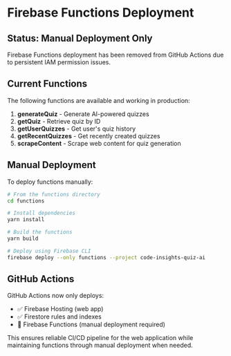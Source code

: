 # Firebase Functions Deployment

## Status: Manual Deployment Only

Firebase Functions deployment has been removed from GitHub Actions due to persistent IAM permission issues. 

## Current Functions

The following functions are available and working in production:

1. **generateQuiz** - Generate AI-powered quizzes
2. **getQuiz** - Retrieve quiz by ID  
3. **getUserQuizzes** - Get user's quiz history
4. **getRecentQuizzes** - Get recently created quizzes
5. **scrapeContent** - Scrape web content for quiz generation

## Manual Deployment

To deploy functions manually:

```bash
# From the functions directory
cd functions

# Install dependencies
yarn install

# Build the functions
yarn build

# Deploy using Firebase CLI
firebase deploy --only functions --project code-insights-quiz-ai
```

## GitHub Actions

GitHub Actions now only deploys:
- ✅ Firebase Hosting (web app)
- ✅ Firestore rules and indexes
- 🚫 Firebase Functions (manual deployment required)

This ensures reliable CI/CD pipeline for the web application while maintaining functions through manual deployment when needed.